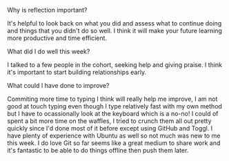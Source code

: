 Why is reflection important?

It's helpful to look back on what you did and assess what to continue doing and things that you didn't do so well. I think it will make your future learning more productive and time efficient.

What did I do well this week?

I talked to a few people in the cohort, seeking help and giving praise. I think it's important to start building relationships early.

What could I have done to improve?

Commiting more time to typing I think will really help me improve, I am not good at touch typing even though I type relatively fast with my own method but I have to ocassionally look at the keyboard which is a no-no!
I could of spent a bit more time on the waffles, I tried to crunch them all out pretty quickly since I'd done most of it before except using GitHub and Toggl. I have plenty of experience with Ubuntu as well so not much was new to me this week. I do love Git so far seems like a great medium to share work and it's fantastic to be able to do things offline then push them later.